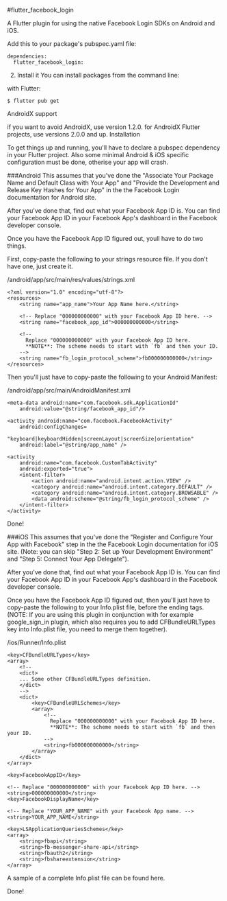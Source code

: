 #flutter_facebook_login

A Flutter plugin for using the native Facebook Login SDKs on Android and iOS.

Add this to your package's pubspec.yaml file:

````
dependencies:
  flutter_facebook_login:
````
2. Install it
You can install packages from the command line:

with Flutter:

````
$ flutter pub get
````

AndroidX support

if you want to avoid AndroidX, use version 1.2.0.
for AndroidX Flutter projects, use versions 2.0.0 and up.
Installation

To get things up and running, you'll have to declare a pubspec dependency in your Flutter project. Also some minimal Android & iOS specific configuration must be done, otherise your app will crash.

###Android
This assumes that you've done the "Associate Your Package Name and Default Class with Your App" and "Provide the Development and Release Key Hashes for Your App" in the the Facebook Login documentation for Android site.

After you've done that, find out what your Facebook App ID is. You can find your Facebook App ID in your Facebook App's dashboard in the Facebook developer console.

Once you have the Facebook App ID figured out, youll have to do two things.

First, copy-paste the following to your strings resource file. If you don't have one, just create it.

<your project root>/android/app/src/main/res/values/strings.xml

````
<?xml version="1.0" encoding="utf-8"?>
<resources>
    <string name="app_name">Your App Name here.</string>

    <!-- Replace "000000000000" with your Facebook App ID here. -->
    <string name="facebook_app_id">000000000000</string>

    <!--
      Replace "000000000000" with your Facebook App ID here.
      **NOTE**: The scheme needs to start with `fb` and then your ID.
    -->
    <string name="fb_login_protocol_scheme">fb000000000000</string>
</resources>
````
Then you'll just have to copy-paste the following to your Android Manifest:

<your project root>/android/app/src/main/AndroidManifest.xml

````
<meta-data android:name="com.facebook.sdk.ApplicationId"
    android:value="@string/facebook_app_id"/>

<activity android:name="com.facebook.FacebookActivity"
    android:configChanges=
            "keyboard|keyboardHidden|screenLayout|screenSize|orientation"
    android:label="@string/app_name" />

<activity
    android:name="com.facebook.CustomTabActivity"
    android:exported="true">
    <intent-filter>
        <action android:name="android.intent.action.VIEW" />
        <category android:name="android.intent.category.DEFAULT" />
        <category android:name="android.intent.category.BROWSABLE" />
        <data android:scheme="@string/fb_login_protocol_scheme" />
    </intent-filter>
</activity>
````
Done!

###iOS
This assumes that you've done the "Register and Configure Your App with Facebook" step in the the Facebook Login documentation for iOS site. (Note: you can skip "Step 2: Set up Your Development Environment" and "Step 5: Connect Your App Delegate").

After you've done that, find out what your Facebook App ID is. You can find your Facebook App ID in your Facebook App's dashboard in the Facebook developer console.

Once you have the Facebook App ID figured out, then you'll just have to copy-paste the following to your Info.plist file, before the ending </dict></plist> tags. (NOTE: If you are using this plugin in conjunction with for example google_sign_in plugin, which also requires you to add CFBundleURLTypes key into Info.plist file, you need to merge them together).

<your project root>/ios/Runner/Info.plist
````
<key>CFBundleURLTypes</key>
<array>
    <!--
    <dict>
    ... Some other CFBundleURLTypes definition.
    </dict>
    -->
    <dict>
        <key>CFBundleURLSchemes</key>
        <array>
            <!--
              Replace "000000000000" with your Facebook App ID here.
              **NOTE**: The scheme needs to start with `fb` and then your ID.
            -->
            <string>fb000000000000</string>
        </array>
    </dict>
</array>

<key>FacebookAppID</key>

<!-- Replace "000000000000" with your Facebook App ID here. -->
<string>000000000000</string>
<key>FacebookDisplayName</key>

<!-- Replace "YOUR_APP_NAME" with your Facebook App name. -->
<string>YOUR_APP_NAME</string>

<key>LSApplicationQueriesSchemes</key>
<array>
    <string>fbapi</string>
    <string>fb-messenger-share-api</string>
    <string>fbauth2</string>
    <string>fbshareextension</string>
</array>
````
A sample of a complete Info.plist file can be found here.

Done!